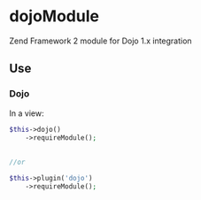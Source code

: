 # dojoModule


Zend Framework 2 module for Dojo 1.x integration

## Use

### Dojo

In a view:
```php
$this->dojo()
    ->requireModule();
    
    
//or

$this->plugin('dojo')
    ->requireModule();
```